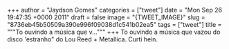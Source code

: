 
+++
author = "Jaydson Gomes"
categories = ["tweet"]
date = "Mon Sep 26 19:47:35 +0000 2011"
draft = false
image = "{TWEET_IMAGE}"
slug = "8736eb45b50509a390e996f09038d1c541b02ea5"
tags = ["tweet"]
title = """To ouvindo a música que v..."""
+++
To ouvindo a música que vazou do disco 'estranho" do Lou Reed + Metallica. Curti hein.
